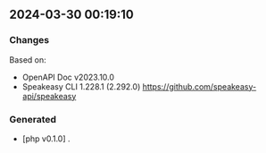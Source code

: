 

## 2024-03-30 00:19:10
### Changes
Based on:
- OpenAPI Doc v2023.10.0 
- Speakeasy CLI 1.228.1 (2.292.0) https://github.com/speakeasy-api/speakeasy
### Generated
- [php v0.1.0] .
